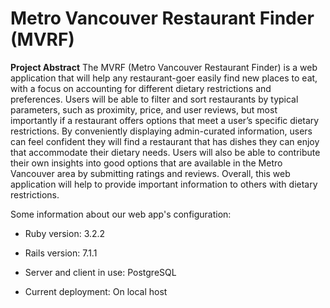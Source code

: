 # Metro Vancouver Restaurant Finder (MVRF)

**Project Abstract**
    The MVRF (Metro Vancouver Restaurant Finder) is a web application that will help any restaurant-goer easily find new places to eat, with a focus on accounting for different dietary restrictions and preferences. Users will be able to filter and sort restaurants by typical parameters, such as proximity, price, and user reviews, but most importantly if a restaurant offers options that meet a user’s specific dietary restrictions. By conveniently displaying admin-curated information, users can feel confident they will find a restaurant that has dishes they can enjoy that accommodate their dietary needs. Users will also be able to contribute their own insights into good options that are available in the Metro Vancouver area by submitting ratings and reviews. Overall, this web application will help to provide important information to others with dietary restrictions.


Some information about our web app's configuration:

* Ruby version: 3.2.2

* Rails version: 7.1.1

* Server and client in use: PostgreSQL

* Current deployment: On local host
